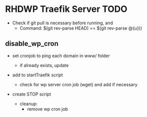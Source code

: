 RHDWP Traefik Server TODO
===
- Check if git pull is necessary before running, and 
	- Command: $(git rev-parse HEAD) == $(git rev-parse @{u}))

disable_wp_cron
---
- set cronjob to ping each domain in www/ folder
	- if already exists, update
- add to startTraefik script
	- check for wp server cron job (wget) and add if necessary
	
- create STOP script
	- cleanup:
		- remove wp cron job